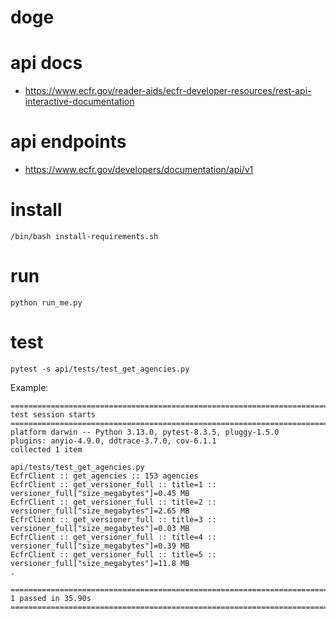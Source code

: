 # doge

# api docs

- https://www.ecfr.gov/reader-aids/ecfr-developer-resources/rest-api-interactive-documentation

# api endpoints

- https://www.ecfr.gov/developers/documentation/api/v1

# install

```shell
/bin/bash install-requirements.sh
```

# run

```shell
python run_me.py
```

# test

```shell
pytest -s api/tests/test_get_agencies.py
```

Example:

```shell
========================================================================================================= test session starts ==========================================================================================================
platform darwin -- Python 3.13.0, pytest-8.3.5, pluggy-1.5.0
plugins: anyio-4.9.0, ddtrace-3.7.0, cov-6.1.1
collected 1 item                                                                                                                                                                                                                       

api/tests/test_get_agencies.py 
EcfrClient :: get_agencies :: 153 agencies
EcfrClient :: get_versioner_full :: title=1 :: versioner_full["size_megabytes"]=0.45 MB
EcfrClient :: get_versioner_full :: title=2 :: versioner_full["size_megabytes"]=2.65 MB
EcfrClient :: get_versioner_full :: title=3 :: versioner_full["size_megabytes"]=0.03 MB
EcfrClient :: get_versioner_full :: title=4 :: versioner_full["size_megabytes"]=0.39 MB
EcfrClient :: get_versioner_full :: title=5 :: versioner_full["size_megabytes"]=11.8 MB
.

========================================================================================================== 1 passed in 35.90s ==========================================================================================================
```